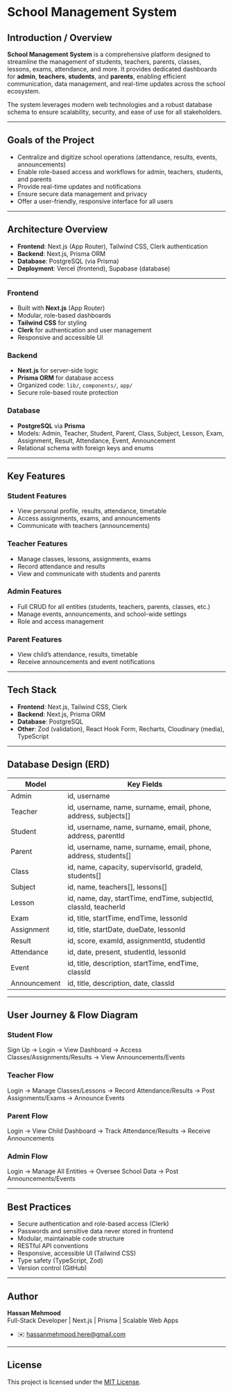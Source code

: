 # School Management System 

##  Introduction / Overview

**School Management System** is a comprehensive platform designed to streamline the management of students, teachers, parents, classes, lessons, exams, attendance, and more. It provides dedicated dashboards for **admin**, **teachers**, **students**, and **parents**, enabling efficient communication, data management, and real-time updates across the school ecosystem.

The system leverages modern web technologies and a robust database schema to ensure scalability, security, and ease of use for all stakeholders.

---

##  Goals of the Project

- Centralize and digitize school operations (attendance, results, events, announcements)
- Enable role-based access and workflows for admin, teachers, students, and parents
- Provide real-time updates and notifications
- Ensure secure data management and privacy
- Offer a user-friendly, responsive interface for all users

---

##  Architecture Overview

- **Frontend**: Next.js (App Router), Tailwind CSS, Clerk authentication
- **Backend**: Next.js, Prisma ORM
- **Database**: PostgreSQL (via Prisma)
- **Deployment**: Vercel (frontend), Supabase (database)

---

###  Frontend
- Built with **Next.js** (App Router)
- Modular, role-based dashboards
- **Tailwind CSS** for styling
- **Clerk** for authentication and user management
- Responsive and accessible UI

###  Backend
- **Next.js** for server-side logic
- **Prisma ORM** for database access
- Organized code: `lib/`, `components/`, `app/`
- Secure role-based route protection

###  Database
- **PostgreSQL** via **Prisma**
- Models: Admin, Teacher, Student, Parent, Class, Subject, Lesson, Exam, Assignment, Result, Attendance, Event, Announcement
- Relational schema with foreign keys and enums

---

##  Key Features

###  Student Features
- View personal profile, results, attendance, timetable
- Access assignments, exams, and announcements
- Communicate with teachers (announcements)

###  Teacher Features
- Manage classes, lessons, assignments, exams
- Record attendance and results
- View and communicate with students and parents

###  Admin Features
- Full CRUD for all entities (students, teachers, parents, classes, etc.)
- Manage events, announcements, and school-wide settings
- Role and access management

###  Parent Features
- View child’s attendance, results, timetable
- Receive announcements and event notifications

---

##  Tech Stack

- **Frontend**: Next.js, Tailwind CSS, Clerk
- **Backend**: Next.js, Prisma ORM
- **Database**: PostgreSQL
- **Other**: Zod (validation), React Hook Form, Recharts, Cloudinary (media), TypeScript

---

##  Database Design (ERD)

| Model         | Key Fields                                                      |
|--------------|-----------------------------------------------------------------|
| Admin        | id, username                                                    |
| Teacher      | id, username, name, surname, email, phone, address, subjects[]  |
| Student      | id, username, name, surname, email, phone, address, parentId    |
| Parent       | id, username, name, surname, email, phone, address, students[]  |
| Class        | id, name, capacity, supervisorId, gradeId, students[]           |
| Subject      | id, name, teachers[], lessons[]                                 |
| Lesson       | id, name, day, startTime, endTime, subjectId, classId, teacherId|
| Exam         | id, title, startTime, endTime, lessonId                         |
| Assignment   | id, title, startDate, dueDate, lessonId                         |
| Result       | id, score, examId, assignmentId, studentId                      |
| Attendance   | id, date, present, studentId, lessonId                          |
| Event        | id, title, description, startTime, endTime, classId             |
| Announcement | id, title, description, date, classId                           |

---

##  User Journey & Flow Diagram

###  Student Flow
Sign Up → Login → View Dashboard → Access Classes/Assignments/Results → View Announcements/Events

###  Teacher Flow
Login → Manage Classes/Lessons → Record Attendance/Results → Post Assignments/Exams → Announce Events

###  Parent Flow
Login → View Child Dashboard → Track Attendance/Results → Receive Announcements

###  Admin Flow
Login → Manage All Entities → Oversee School Data → Post Announcements/Events

---

##  Best Practices

- Secure authentication and role-based access (Clerk)
- Passwords and sensitive data never stored in frontend
- Modular, maintainable code structure
- RESTful API conventions
- Responsive, accessible UI (Tailwind CSS)
- Type safety (TypeScript, Zod)
- Version control (GitHub)

---

##  Author

**Hassan Mehmood**  
Full-Stack Developer | Next.js | Prisma | Scalable Web Apps

- ✉️ hassanmehmood.here@gmail.com

---

##  License

This project is licensed under the [MIT License](./LICENSE).
